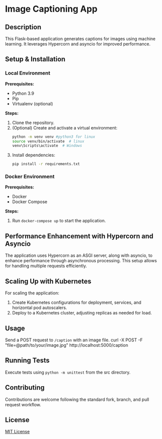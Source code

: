
# Image Captioning App

## Description
This Flask-based application generates captions for images using machine learning. It leverages Hypercorn and asyncio for improved performance.

## Setup & Installation

### Local Environment
**Prerequisites:**
- Python 3.9
- Pip
- Virtualenv (optional)

**Steps:**
1. Clone the repository.
2. (Optional) Create and activate a virtual environment:
   ```bash
   python -m venv venv #python3 for linux
   source venv/bin/activate  # linux
   venv\Scripts\activate  # Windows
   ```
3. Install dependencies:
   ```bash
   pip install -r requirements.txt
   ```

### Docker Environment
**Prerequisites:**
- Docker
- Docker Compose

**Steps:**
1. Run `docker-compose up` to start the application.

## Performance Enhancement with Hypercorn and Asyncio
The application uses Hypercorn as an ASGI server, along with asyncio, to enhance performance through asynchronous processing. This setup allows for handling multiple requests efficiently.

## Scaling Up with Kubernetes
For scaling the application:

1. Create Kubernetes configurations for deployment, services, and horizontal pod autoscalers.
2. Deploy to a Kubernetes cluster, adjusting replicas as needed for load.

## Usage
Send a POST request to `/caption` with an image file.
   curl -X POST -F "file=@path/to/your/image.jpg" http://localhost:5000/caption
   


## Running Tests
Execute tests using `python -m unittest` from the src directory.

## Contributing
Contributions are welcome following the standard fork, branch, and pull request workflow.

## License
[MIT License](LICENSE)
